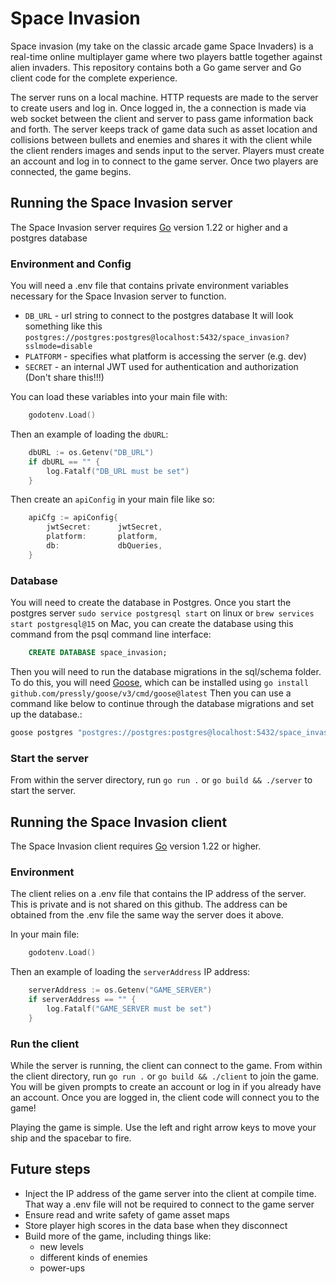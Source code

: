 # Space Invasion

Space invasion (my take on the classic arcade game Space Invaders) is a real-time online multiplayer game where two players battle together against alien invaders. This repository contains both a Go game server and Go client code for the complete experience. 

The server runs on a local machine. HTTP requests are made to the server to create users and log in. Once logged in, the a connection is made via web socket between the client and server to pass game information back and forth. The server keeps track of game data such as asset location and collisions between bullets and enemies and shares it with the client while the client renders images and sends input to the server. Players must create an account and log in to connect to the game server. Once two players are connected, the game begins.


## Running the Space Invasion server

The Space Invasion server requires [Go](https://go.dev/doc/install) version 1.22 or higher and a postgres database

### Environment and Config

You will need a .env file that contains private environment variables necessary for the Space Invasion server to function.

* `DB_URL` - url string to connect to the postgres database
    It will look something like this `postgres://postgres:postgres@localhost:5432/space_invasion?sslmode=disable`
* `PLATFORM` - specifies what platform is accessing the server (e.g. dev)
* `SECRET` - an internal JWT used for authentication and authorization (Don't share this!!!)

You can load these variables into your main file with: 
```go
    godotenv.Load()
```
Then an example of loading the `dbURL`:
```go
    dbURL := os.Getenv("DB_URL")
    if dbURL == "" {
        log.Fatalf("DB_URL must be set")
    }
```
Then create an `apiConfig` in your main file like so:
```go
	apiCfg := apiConfig{
		jwtSecret:      jwtSecret,
		platform:       platform,
		db:             dbQueries,
	}
```

### Database
You will need to create the database in Postgres. Once you start the postgres server `sudo service postgresql start` on linux or `brew services start postgresql@15` on Mac, you can create the database using this command from the psql command line interface:
```sql
    CREATE DATABASE space_invasion;
```

Then you will need to run the database migrations in the sql/schema folder. To do this, you will need [Goose](https://github.com/pressly/goose), which can be installed using `go install github.com/pressly/goose/v3/cmd/goose@latest`
Then you can use a command like below to continue through the database migrations and set up the database.:
```bash
goose postgres "postgres://postgres:postgres@localhost:5432/space_invasion" up
```

### Start the server

From within the server directory, run `go run .` or `go build && ./server` to start the server.

## Running the Space Invasion client

The Space Invasion client requires [Go](https://go.dev/doc/install) version 1.22 or higher.

### Environment

The client relies on a .env file that contains the IP address of the server. This is private and is not shared on this github. The address can be obtained from the .env file the same way the server does it above.

In your main file:
```go
    godotenv.Load()
```
Then an example of loading the `serverAddress` IP address:
```go
    serverAddress := os.Getenv("GAME_SERVER")
    if serverAddress == "" {
        log.Fatalf("GAME_SERVER must be set")
    } 
```

### Run the client

While the server is running, the client can connect to the game. From within the client directory, run `go run .` or `go build && ./client` to join the game. You will be given prompts to create an account or log in if you already have an account. Once you are logged in, the client code will connect you to the game!

Playing the game is simple. Use the left and right arrow keys to move your ship and the spacebar to fire.


## Future steps
* Inject the IP address of the game server into the client at compile time. That way a .env file will not be required to connect to the game server
* Ensure read and write safety of game asset maps
* Store player high scores in the data base when they disconnect
* Build more of the game, including things like:
    * new levels
    * different kinds of enemies
    * power-ups

